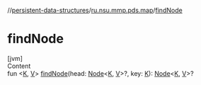 //[persistent-data-structures](../index.md)/[ru.nsu.mmp.pds.map](index.md)/[findNode](find-node.md)



# findNode  
[jvm]  
Content  
fun <[K](find-node.md), [V](find-node.md)> [findNode](find-node.md)(head: [Node](-node/index.md)<[K](find-node.md), [V](find-node.md)>?, key: [K](find-node.md)): [Node](-node/index.md)<[K](find-node.md), [V](find-node.md)>?  



